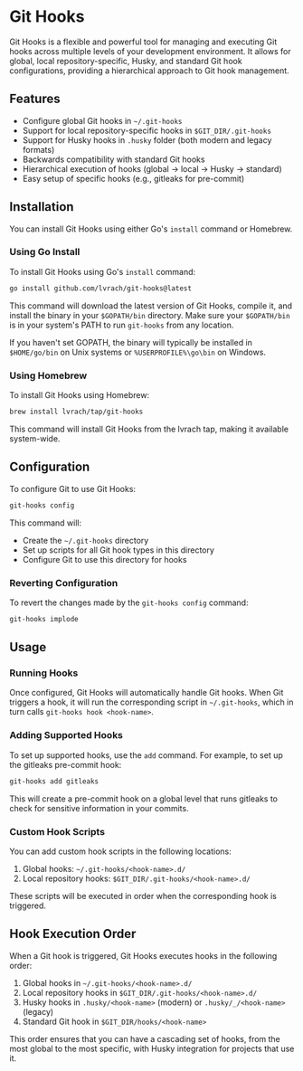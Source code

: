 # Git Hooks

Git Hooks is a flexible and powerful tool for managing and executing Git hooks across multiple levels of your development environment. It allows for global, local repository-specific, Husky, and standard Git hook configurations, providing a hierarchical approach to Git hook management.

## Features

- Configure global Git hooks in `~/.git-hooks`
- Support for local repository-specific hooks in `$GIT_DIR/.git-hooks`
- Support for Husky hooks in `.husky` folder (both modern and legacy formats)
- Backwards compatibility with standard Git hooks
- Hierarchical execution of hooks (global → local → Husky → standard)
- Easy setup of specific hooks (e.g., gitleaks for pre-commit)

## Installation

You can install Git Hooks using either Go's `install` command or Homebrew.

### Using Go Install

To install Git Hooks using Go's `install` command:

```bash
go install github.com/lvrach/git-hooks@latest
```

This command will download the latest version of Git Hooks, compile it, and install the binary in your `$GOPATH/bin` directory. Make sure your `$GOPATH/bin` is in your system's PATH to run `git-hooks` from any location.

If you haven't set GOPATH, the binary will typically be installed in `$HOME/go/bin` on Unix systems or `%USERPROFILE%\go\bin` on Windows.

### Using Homebrew

To install Git Hooks using Homebrew:

```bash
brew install lvrach/tap/git-hooks
```

This command will install Git Hooks from the lvrach tap, making it available system-wide.

## Configuration

To configure Git to use Git Hooks:

```bash
git-hooks config
```

This command will:

- Create the `~/.git-hooks` directory
- Set up scripts for all Git hook types in this directory
- Configure Git to use this directory for hooks

### Reverting Configuration

To revert the changes made by the `git-hooks config` command:

```bash
git-hooks implode
```

## Usage

### Running Hooks

Once configured, Git Hooks will automatically handle Git hooks. When Git triggers a hook, it will run the corresponding script in `~/.git-hooks`, which in turn calls `git-hooks hook <hook-name>`.

### Adding Supported Hooks

To set up supported hooks, use the `add` command. For example, to set up the gitleaks pre-commit hook:

```bash
git-hooks add gitleaks
```

This will create a pre-commit hook on a global level that runs gitleaks to check for sensitive information in your commits.

### Custom Hook Scripts

You can add custom hook scripts in the following locations:

1. Global hooks: `~/.git-hooks/<hook-name>.d/`
2. Local repository hooks: `$GIT_DIR/.git-hooks/<hook-name>.d/`

These scripts will be executed in order when the corresponding hook is triggered.

## Hook Execution Order

When a Git hook is triggered, Git Hooks executes hooks in the following order:

1. Global hooks in `~/.git-hooks/<hook-name>.d/`
2. Local repository hooks in `$GIT_DIR/.git-hooks/<hook-name>.d/`
3. Husky hooks in `.husky/<hook-name>` (modern) or `.husky/_/<hook-name>` (legacy)
4. Standard Git hook in `$GIT_DIR/hooks/<hook-name>`

This order ensures that you can have a cascading set of hooks, from the most global to the most specific, with Husky integration for projects that use it.
